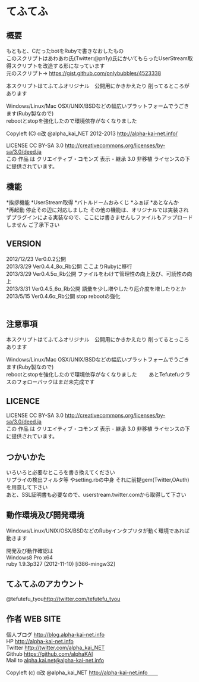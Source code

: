 てふてふ
==================
  
  
概要
------------------
もともと、CだったbotをRubyで書きなおしたもの  
このスクリプトはあわあわ氏(Twitter:@pn1y)氏にかいてもらったUserStream取得スクリプトを改造する形になっています  
元のスクリプト→ https://gist.github.com/pnlybubbles/4523338  
  
本スクリプトはてふてふオリジナル　公開用にかきかえたり 削ってるところがあります 
  
Windows/Linux/Mac OSX/UNIX/BSDなどの幅広いプラットフォームでうごきます(Ruby製なので)  
rebootとstopを強化したので環境依存がなくなりました　　
  
Copyleft (C) α改 @alpha_kai_NET 2012-2013 http://alpha-kai-net.info/  
  
LICENSE CC BY-SA 3.0 http://creativecommons.org/licenses/by-sa/3.0/deed.ja  
この 作品 は クリエイティブ・コモンズ 表示 - 継承 3.0 非移植 ライセンスの下に提供されています。  
    
  
機能
-----------------
*挨拶機能
*UserStream取得
*バトルドームおみくじ
*ふぁぼ
*あとなんか  
*再起動 停止その辺に対応しました
その他の機能は、オリジナルでは実装されずプラグインによる実装なので、ここには書きませんしファイルもアップロードしません ご了承下さい  
  
  
VERSION
-----------------
2012/12/23 Ver0.0.2公開  
2013/3/29 Ver0.4.4_8α_Rb公開 ここよりRubyに移行  
2013/3/29 Ver0.4.5α_Rb公開 ファイルをわけて管理性の向上及び、可読性の向上  
2013/3/31 Ver0.4.5_6α_Rb公開 語彙を少し増やしたり厄介度を増したりとか
2013/5/15 Ver0.4.6α_Rb公開 stop rebootの強化  
　　
  
注意事項
-----------------
本スクリプトはてふてふオリジナル　公開用にかきかえたり 削ってるとっころあります 
  
  
Windows/Linux/Mac OSX/UNIX/BSDなどの幅広いプラットフォームでうごきます(Ruby製なので)  
rebootとstopを強化したので環境依存がなくなりました　　
あとTefutefuクラスのフォローバックはまだ未完成です    
  
  
LICENCE
-----------------
LICENSE CC BY-SA 3.0 http://creativecommons.org/licenses/by-sa/3.0/deed.ja  
この 作品 は クリエイティブ・コモンズ 表示 - 継承 3.0 非移植 ライセンスの下に提供されています。  
  
  
つかいかた
-------------------
いろいろと必要なところを書き換えてください  
リプライの検出フィルタ等 やsetting.rbの中身 それに前提gem(Twitter,OAuth)を用意して下さい  
あと、SSL証明書も必要なので、userstream.twitter.comから取得して下さい
  
  
動作環境及び開発環境
--------------------
Windows/Linux/UNIX/OSX/BSDなどのRubyインタプリタが動く環境であれば動きます  
  
開発及び動作確認は  
Windows8 Pro x64  
ruby 1.9.3p327 (2012-11-10) [i386-mingw32]  

  
てふてふのアカウント
--------------------
@tefutefu_tyou<http://twitter.com/tefutefu_tyou>  
  
  
作者 WEB SITE
-------------------
個人ブログ <http://blog.alpha-kai-net.info>  
HP <http://alpha-kai-net.info>  
Twitter <http://twitter.com/alpha_kai_NET>  
Github <https://github.com/alphaKAI>  
Mail to <alpha.kai.net@alpha-kai-net.info>
  
  
Copyleft (c) α改 @alpha_kai_NET http://alpha-kai-net.info　　